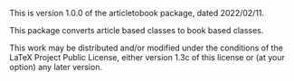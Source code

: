 This is version 1.0.0 of the articletobook package, dated 2022/02/11.

This package converts article based classes to book based classes.

This work may be distributed and/or modified under the conditions of
the LaTeX Project Public License, either version 1.3c of this
license or (at your option) any later version.